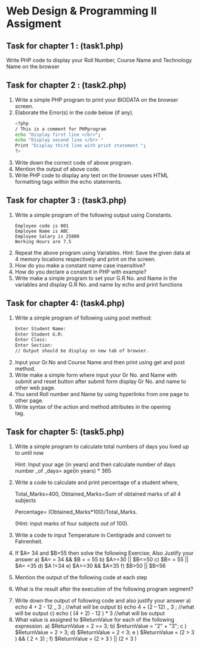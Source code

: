 # Web Design & Programming II Assigment

## Task for chapter 1 : (task1.php)

Write PHP code to display your Roll Number, Course Name and Technology Name on the
browser

## Task for chapter 2 : (task2.php)

1. Write a simple PHP program to print your BIODATA on the browser screen.
2. Elaborate the Error(s) in the code below (if any).
   ```bash
   <?php
   / This is a comment for PHPprogram
   echo "Display first line </br>";
   echo "Display second line </br> "
   Print "Display third line with print statement ";
   ?>
   ```
3. Write down the correct code of above program.
4. Mention the output of above code.
5. Write PHP code to display any text on the browser uses HTML formatting tags within the
   echo statements.

## Task for chapter 3 : (task3.php)

1. Write a simple program of the following output using Constants.
   ```
   Employee code is 001
   Employee Name is ABC
   Employee Salary is 25000
   Working Hours are 7.5
   ```
2. Repeat the above program using Variables.
   Hint: Save the given data at 4 memory locations respectively and print on the screen.
3. How do you make a constant name case insensitive?
4. How do you declare a constant in PHP with example?
5. Write make a simple program to set your G.R No. and Name in the variables and display G.R
   No. and name by echo and print functions

## Task for chapter 4: (task4.php)

1. Write a simple program of following using post method:
   ```bash
   Enter Student Name:
   Enter Student G.R:
   Enter Class:
   Enter Section:
   // Output should be display on new tab of browser.
   ```
2. Input your Gr.No and Course Name and then print using get and post method.
3. Write make a simple form where input your Gr No. and Name with submit and reset button
   after submit form display Gr No. and name to other web page.
4. You send Roll number and Name by using hyperlinks from one page to other page.
5. Write syntax of the action and method attributes in the opening <form> tag.

## Task for chapter 5: (task5.php)

1. Write a simple program to calculate total numbers of days you lived up to until now

   Hint: Input your age (in years) and then calculate number of days
   number \_of \_days= age(in years) \* 365

2. Write a code to calculate and print percentage of a student where,

   Total_Marks=400, Obtained_Marks=Sum of obtained marks of all 4 subjects

   Percentage= (Obtained_Marks\*100)/Total_Marks.

   (Hint: input marks of four subjects out of 100).

3. Write a code to input Temperature in Centigrade and convert to Fahrenheit.
4. If $A= 34 and $B=55 then solve the following Exercise; Also Justify your answer
   a) $A= = 34 && $B = = 55 b) $A>=30 || $B<=50 c) $B= = 55 || $A= =35
   d) $A !=34 e) $A>=30 && $A<35 f) $B>50 || $B<56
5. Mention the output of the following code at each step
<?php Output
 $a = 33;
 $b = 55;
 $a += $b;
 $c = $a;
 $c -= $b;
 $c *= $a;
 $a++;
 echo "a=$a ,b=$b , c=$c";
 ?>
6. What is the result after the execution of the following program segment?
<?php 
$a = 8;
$b = ++$a + 5;
$c = $b-- + 10;
echo "a= $a , b= $b , c = $c "; ?>

7. Write down the output of following code and also justify your answer
   a) echo 4 + 2 - 12 _ 3 ; //what will be output
   b) echo 4 + (2 – 12) _ 3 ; //what will be output
   c) echo ( (4 + 2) - 12 ) \* 3 //what will be output
8. What value is assigned to $ReturnValue for each of the following expression.
   a) $ReturnValue = 2 == 3; b) $returnValue = "2" + "3";
   c ) $ReturnValue = 2 > 3; d) $ReturnValue = 2 < 3;
   e ) $ReturnValue = (2 > 3 ) && ( 2 < 3) ; f) $ReturnValue = (2 > 3 ) || (2 < 3 )
